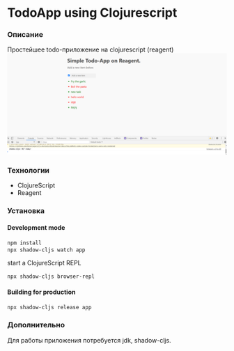 # TodoApp using Clojurescript #
### Описание
Простейшее todo-приложение на clojurescript (reagent)
![](pic.PNG)

### Технологии
- ClojureScript
- Reagent

### Установка
  #### Development mode
  ```
  npm install
  npx shadow-cljs watch app
  ```
  start a ClojureScript REPL
  ```
  npx shadow-cljs browser-repl
  ```
  #### Building for production

  ```
  npx shadow-cljs release app
  ```

### Дополнительно
Для работы приложения потребуется jdk, shadow-cljs.